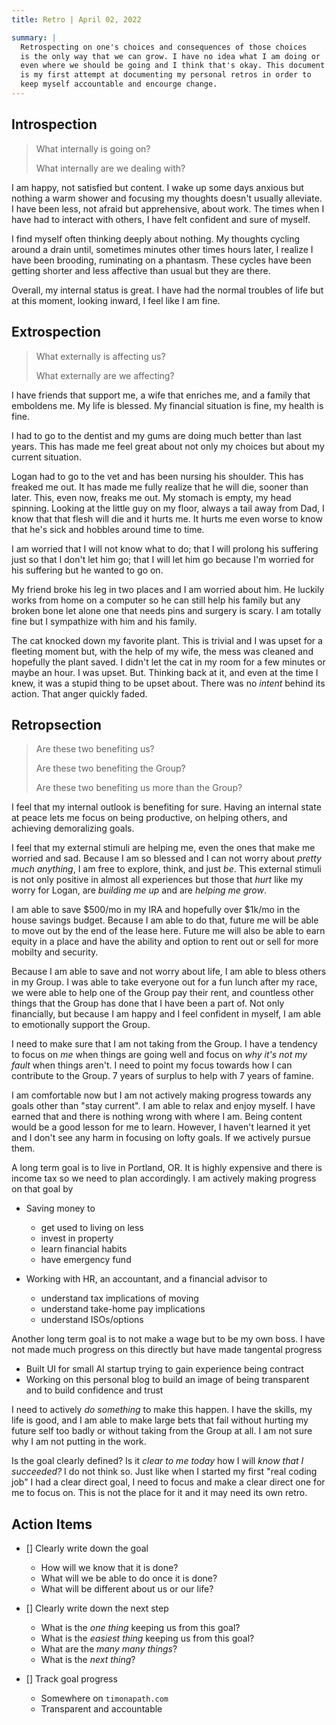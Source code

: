 ```yaml
---
title: Retro | April 02, 2022

summary: |
  Retrospecting on one's choices and consequences of those choices
  is the only way that we can grow. I have no idea what I am doing or
  even where we should be going and I think that's okay. This document
  is my first attempt at documenting my personal retros in order to
  keep myself accountable and encourge change.
---
```


## Introspection

> What internally is going on?
>
> What internally are we dealing with?

I am happy, not satisfied but content. I wake up some days anxious but nothing
a warm shower and focusing my thoughts doesn't usually alleviate. I have been
less, not afraid but apprehensive, about work. The times when I have had to
interact with others, I have felt confident and sure of myself.

I find myself often thinking deeply about nothing. My thoughts cycling around
a drain until, sometimes minutes other times hours later, I realize I have been
brooding, ruminating on a phantasm. These cycles have been getting shorter and
less affective than usual but they are there.

Overall, my internal status is great. I have had the normal troubles of life
but at this moment, looking inward, I feel like I am fine.

## Extrospection

> What externally is affecting us?
>
> What externally are we affecting?

I have friends that support me, a wife that enriches me, and a family that emboldens me.
My life is blessed. My financial situation is fine, my health is fine.

I had to go to the dentist and my gums are doing much better than last years. This
has made me feel great about not only my choices but about my current situation.

Logan had to go to the vet and has been nursing his shoulder. This has freaked me out.
It has made me fully realize that he will die, sooner than later. This, even now,
freaks me out. My stomach is empty, my head spinning. Looking at the little guy on my
floor, always a tail away from Dad, I know that that flesh will die and it hurts me. It
hurts me even worse to know that he's sick and hobbles around time to time.

I am worried that I will not know what to do; that I will prolong his suffering just so
that I don't let him go; that I will let him go because I'm worried for his suffering but
he wanted to go on.

My friend broke his leg in two places and I am worried about him. He luckily works
from home on a computer so he can still help his family but any broken bone let alone one
that needs pins and surgery is scary. I am totally fine but I sympathize with him and his
family.

The cat knocked down my favorite plant. This is trivial and I was upset for a fleeting moment
but, with the help of my wife, the mess was cleaned and hopefully the plant saved. I didn't
let the cat in my room for a few minutes or maybe an hour. I was upset. But. Thinking back at
it, and even at the time I knew, it was a stupid thing to be upset about. There was no _intent_
behind its action. That anger quickly faded.

## Retropsection

> Are these two benefiting us?
>
> Are these two benefiting the Group?
>
> Are these two benefiting us more than the Group?

I feel that my internal outlook is benefiting for sure. Having an internal state at peace lets
me focus on being productive, on helping others, and achieving demoralizing goals.

I feel that my external stimuli are helping me, even the ones that make me worried and sad. Because
I am so blessed and I can not worry about _pretty much anything_, I am free to explore, think, and
just _be_. This external stimuli is not only positive in almost all experiences but those that _hurt_
like my worry for Logan, are _building me up_ and are _helping me grow_.

I am able to save $500/mo in my IRA and hopefully over $1k/mo in the house savings budget. Because
I am able to do that, future me will be able to move out by the end of the lease here. Future me
will also be able to earn equity in a place and have the ability and option to rent out or sell
for more mobilty and security.

Because I am able to save and not worry about life, I am able to bless others in my Group. I was able
to take everyone out for a fun lunch after my race, we were able to help one of the Group pay their
rent, and countless other things that the Group has done that I have been a part of. Not only financially,
but because I am happy and I feel confident in myself, I am able to emotionally support the Group.

I need to make sure that I am not taking from the Group. I have a tendency to focus on _me_ when things
are going well and focus on _why it's not my fault_ when things aren't. I need to point my focus towards
how I can contribute to the Group. 7 years of surplus to help with 7 years of famine.

I am comfortable now but I am not actively making progress towards any goals other than "stay current". I
am able to relax and enjoy myself. I have earned that and there is nothing wrong with where I am. Being
content would be a good lesson for me to learn. However, I haven't learned it yet and I don't see any harm
in focusing on lofty goals. If we actively pursue them.

A long term goal is to live in Portland, OR. It is highly expensive and there is income tax so we need to
plan accordingly. I am actively making progress on that goal by

- Saving money to

  - get used to living on less
  - invest in property
  - learn financial habits
  - have emergency fund

- Working with HR, an accountant, and a financial advisor to

  - understand tax implications of moving
  - understand take-home pay implications
  - understand ISOs/options

Another long term goal is to not make a wage but to be my own boss. I have not made much progress on this directly
but have made tangental progress

- Built UI for small AI startup trying to gain experience being contract
- Working on this personal blog to build an image of being transparent and to build confidence and trust

I need to actively _do something_ to make this happen. I have the skills, my life is good, and I am able to make
large bets that fail without hurting my future self too badly or without taking from the Group at all. I am not sure
why I am not putting in the work.

Is the goal clearly defined? Is it _clear to me today_ how I will _know that I succeeded?_ I do not think so. Just
like when I started my first "real coding job" I had a clear direct goal, I need to focus and make a clear direct one
for me to focus on. This is not the place for it and it may need its own retro.

## Action Items

- [] Clearly write down the goal

  - How will we know that it is done?
  - What will we be able to do once it is done?
  - What will be different about us or our life?

- [] Clearly write down the next step

  - What is the _one thing_ keeping us from this goal?
  - What is the _easiest thing_ keeping us from this goal?
  - What are the _many many things_?
  - What is the _next thing_?

- [] Track goal progress
  - Somewhere on `timonapath.com`
  - Transparent and accountable
